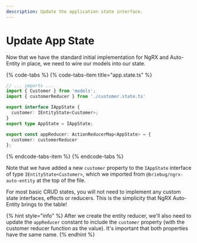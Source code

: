 ```yaml
---
description: Update the application state interface.
---
```


# Update App State

Now that we have the standard initial implementation for NgRX and Auto-Entity in place, we need to wire our models into our state. 

{% code-tabs %}
{% code-tabs-item title="app.state.ts" %}
```typescript
// ... imports ...
import { Customer } from 'models';
import { customerReducer } from './customer.state.ts'

export interface IAppState {
  customer: IEntityState<Customer>;
}
export type AppState = IAppState;

export const appReducer: ActionReducerMap<AppState> = {
  customer: customerReducer
};
```
{% endcode-tabs-item %}
{% endcode-tabs %}

Note that we have added a new `customer` property to the `IAppState` interface of type `IEntityState<Customer>`, which we imported from `@briebug/ngrx-auto-entity` at the top of the file.

For most basic CRUD states, you will not need to implement any custom state interfaces, effects or reducers. This is the simplicity that NgRX Auto-Entity brings to the table!

{% hint style="info" %}
After we create the entity reducer, we'll also need to update the `appReducer` constant to include the `customer` property \(with the customer reducer function as the value\). It's important that both properties have the same name.
{% endhint %}

